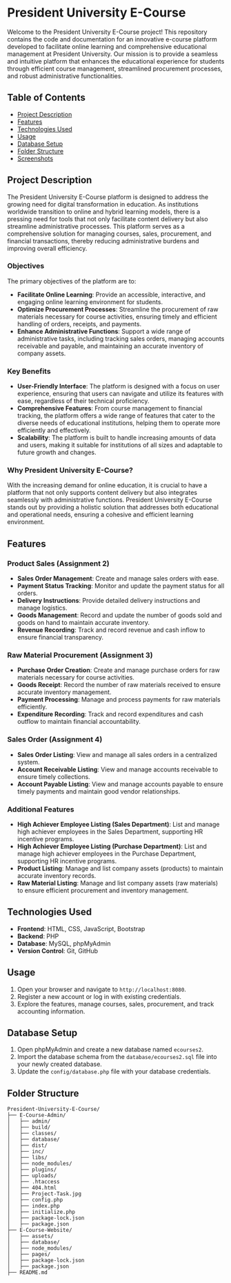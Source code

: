 # President University E-Course

Welcome to the President University E-Course project! This repository contains the code and documentation for an innovative e-course platform developed to facilitate online learning and comprehensive educational management at President University. Our mission is to provide a seamless and intuitive platform that enhances the educational experience for students through efficient course management, streamlined procurement processes, and robust administrative functionalities.

## Table of Contents

- [Project Description](#project-description)
- [Features](#features)
- [Technologies Used](#technologies-used)
- [Usage](#usage)
- [Database Setup](#database-setup)
- [Folder Structure](#folder-structure)
- [Screenshots](#screenshots)

## Project Description

The President University E-Course platform is designed to address the growing need for digital transformation in education. As institutions worldwide transition to online and hybrid learning models, there is a pressing need for tools that not only facilitate content delivery but also streamline administrative processes. This platform serves as a comprehensive solution for managing courses, sales, procurement, and financial transactions, thereby reducing administrative burdens and improving overall efficiency.

### Objectives
The primary objectives of the platform are to:
- **Facilitate Online Learning**: Provide an accessible, interactive, and engaging online learning environment for students.
- **Optimize Procurement Processes**: Streamline the procurement of raw materials necessary for course activities, ensuring timely and efficient handling of orders, receipts, and payments.
- **Enhance Administrative Functions**: Support a wide range of administrative tasks, including tracking sales orders, managing accounts receivable and payable, and maintaining an accurate inventory of company assets.

### Key Benefits
- **User-Friendly Interface**: The platform is designed with a focus on user experience, ensuring that users can navigate and utilize its features with ease, regardless of their technical proficiency.
- **Comprehensive Features**: From course management to financial tracking, the platform offers a wide range of features that cater to the diverse needs of educational institutions, helping them to operate more efficiently and effectively.
- **Scalability**: The platform is built to handle increasing amounts of data and users, making it suitable for institutions of all sizes and adaptable to future growth and changes.

### Why President University E-Course?
With the increasing demand for online education, it is crucial to have a platform that not only supports content delivery but also integrates seamlessly with administrative functions. President University E-Course stands out by providing a holistic solution that addresses both educational and operational needs, ensuring a cohesive and efficient learning environment.

## Features

### Product Sales (Assignment 2)
- **Sales Order Management**: Create and manage sales orders with ease.
- **Payment Status Tracking**: Monitor and update the payment status for all orders.
- **Delivery Instructions**: Provide detailed delivery instructions and manage logistics.
- **Goods Management**: Record and update the number of goods sold and goods on hand to maintain accurate inventory.
- **Revenue Recording**: Track and record revenue and cash inflow to ensure financial transparency.

### Raw Material Procurement (Assignment 3)
- **Purchase Order Creation**: Create and manage purchase orders for raw materials necessary for course activities.
- **Goods Receipt**: Record the number of raw materials received to ensure accurate inventory management.
- **Payment Processing**: Manage and process payments for raw materials efficiently.
- **Expenditure Recording**: Track and record expenditures and cash outflow to maintain financial accountability.

### Sales Order (Assignment 4)
- **Sales Order Listing**: View and manage all sales orders in a centralized system.
- **Account Receivable Listing**: View and manage accounts receivable to ensure timely collections.
- **Account Payable Listing**: View and manage accounts payable to ensure timely payments and maintain good vendor relationships.

### Additional Features
- **High Achiever Employee Listing (Sales Department)**: List and manage high achiever employees in the Sales Department, supporting HR incentive programs.
- **High Achiever Employee Listing (Purchase Department)**: List and manage high achiever employees in the Purchase Department, supporting HR incentive programs.
- **Product Listing**: Manage and list company assets (products) to maintain accurate inventory records.
- **Raw Material Listing**: Manage and list company assets (raw materials) to ensure efficient procurement and inventory management.

## Technologies Used

- **Frontend**: HTML, CSS, JavaScript, Bootstrap
- **Backend**: PHP
- **Database**: MySQL, phpMyAdmin
- **Version Control**: Git, GitHub

## Usage

1. Open your browser and navigate to `http://localhost:8080`.
2. Register a new account or log in with existing credentials.
3. Explore the features, manage courses, sales, procurement, and track accounting information.

## Database Setup

1. Open phpMyAdmin and create a new database named `ecourses2`.
2. Import the database schema from the `database/ecourses2.sql` file into your newly created database.
3. Update the `config/database.php` file with your database credentials.

## Folder Structure

```
President-University-E-Course/
├── E-Course-Admin/
│   ├── admin/
│   ├── build/
│   ├── classes/
│   ├── database/
│   ├── dist/
│   ├── inc/
│   ├── libs/
│   ├── node_modules/
│   ├── plugins/
│   ├── uploads/
│   ├── .htaccess
│   ├── 404.html
│   ├── Project-Task.jpg
│   ├── config.php
│   ├── index.php
│   ├── initialize.php
│   ├── package-lock.json
│   ├── package.json
├── E-Course-Website/
│   ├── assets/
│   ├── database/
│   ├── node_modules/
│   ├── pages/
│   ├── package-lock.json
│   ├── package.json
├── README.md
```
